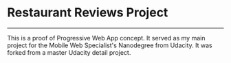 # Restaurant Reviews Project
---

This is a proof of Progressive Web App concept. It served as my main project for the Mobile Web Specialist's Nanodegree from Udacity. It was forked from a master Udacity detail project.